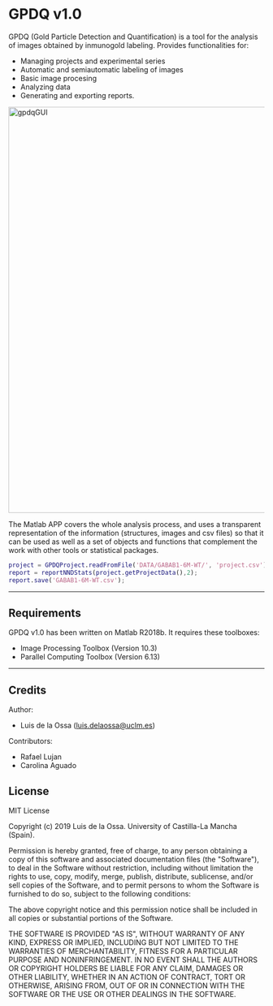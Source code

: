# GPDQ v1.0

GPDQ  (Gold Particle Detection and Quantification) is a tool for the analysis of images obtained by inmunogold labeling. Provides functionalities for:

* Managing projects and experimental series
* Automatic and semiautomatic labeling of images
* Basic image procesing
* Analyzing data
* Generating and exporting reports.

<img src="docs/html/_images/gpdqGUI.png" alt="gpdqGUI" ALIGN=”center” width="800"/>

        
  
The Matlab  APP covers the whole analysis process, and uses a transparent representation of the information (structures, images and csv files) so that it can be used as well as a set of objects and functions that complement the work with other tools or statistical packages. 

``` matlab
project = GPDQProject.readFromFile('DATA/GABAB1-6M-WT/', 'project.csv');
report = reportNNDStats(project.getProjectData(),2);
report.save('GABAB1-6M-WT.csv');

```

---

## Requirements

GPDQ v1.0 has been written on Matlab R2018b. It requires these toolboxes:

* Image Processing Toolbox    (Version 10.3)
* Parallel Computing Toolbox   (Version 6.13)

---

## Credits

Author:
 * Luis de la Ossa (luis.delaossa@uclm.es)

Contributors: 
 * Rafael Lujan
 * Carolina Aguado

## License

MIT License

Copyright (c) 2019 Luis de la Ossa. University of Castilla-La Mancha (Spain).

Permission is hereby granted, free of charge, to any person obtaining a copy
of this software and associated documentation files (the "Software"), to deal
in the Software without restriction, including without limitation the rights
to use, copy, modify, merge, publish, distribute, sublicense, and/or sell
copies of the Software, and to permit persons to whom the Software is
furnished to do so, subject to the following conditions:

The above copyright notice and this permission notice shall be included in all
copies or substantial portions of the Software.

THE SOFTWARE IS PROVIDED "AS IS", WITHOUT WARRANTY OF ANY KIND, EXPRESS OR
IMPLIED, INCLUDING BUT NOT LIMITED TO THE WARRANTIES OF MERCHANTABILITY,
FITNESS FOR A PARTICULAR PURPOSE AND NONINFRINGEMENT. IN NO EVENT SHALL THE
AUTHORS OR COPYRIGHT HOLDERS BE LIABLE FOR ANY CLAIM, DAMAGES OR OTHER
LIABILITY, WHETHER IN AN ACTION OF CONTRACT, TORT OR OTHERWISE, ARISING FROM,
OUT OF OR IN CONNECTION WITH THE SOFTWARE OR THE USE OR OTHER DEALINGS IN THE
SOFTWARE.
